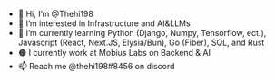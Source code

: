 - 👋 Hi, I’m @Thehi198
- 👀 I’m interested in Infrastructure and AI&LLMs
- 🌱 I’m currently learning Python (Django, Numpy, Tensorflow, ect.), Javascript (React, Next.JS, Elysia/Bun), Go (Fiber), SQL, and Rust
- 🟠 I currently work at Mobius Labs on Backend & AI
- 📫 Reach me @thehi198#8456 on discord

<!---
Thehi198/Thehi198 is a ✨ special ✨ repository because its `README.md` (this file) appears on your GitHub profile.
You can click the Preview link to take a look at your changes.
--->
